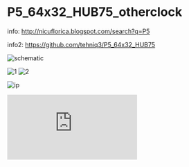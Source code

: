 # P5_64x32_HUB75_otherclock
info: http://nicuflorica.blogspot.com/search?q=P5

info2: https://github.com/tehniq3/P5_64x32_HUB75

![schematic](https://1.bp.blogspot.com/-1DREEqwvlys/YNitRgBwlVI/AAAAAAAAegg/zQk4X3hwsjwRqEYajvN1pEL_X-KxOA7UwCLcBGAsYHQ/s1580/ESP8266%2BDHT22%2BRGB-Matrix-P4%2BWeather-Station%2BClock%2BWeb-Server.jpg)

![1](https://1.bp.blogspot.com/-rrRF4TP0uN0/YNizbQ0j2vI/AAAAAAAAeh0/k649_RFOjAIE3LxI9xZqrq3aT5ry0AGCACLcBGAsYHQ/s320/umiditate_afisaj.jpg)
![2](https://1.bp.blogspot.com/-tvVQxUHwzm8/YNizI-NT0eI/AAAAAAAAeho/AvcaG41Eo6kMR-1Q3OkxXHkuMMrGfgNPwCLcBGAsYHQ/s320/temp_afisaj.jpg)

![ip](https://1.bp.blogspot.com/-prTomSnKDTY/YNix3b-9foI/AAAAAAAAehc/LwZGutq3qBsEhEGiOpPTPA-B-ds3lWE-wCLcBGAsYHQ/s320/ip_afisaj.jpg)

![font](http://nicuflorica.blogspot.com/2021/06/ceas-ntp-pe-afisaj-p5-rgb-64x32-cu.html)
